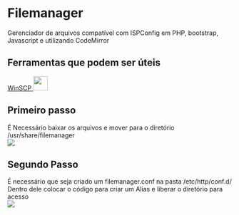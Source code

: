 # Filemanager
Gerenciador de arquivos compatível com ISPConfig em PHP, bootstrap, Javascript e utilizando CodeMirror

<h2>Ferramentas que podem ser úteis</h2>
<a href="https://winscp.net/eng/downloads.php">WinSCP <img src="https://www.ultratechinformatica.com.br/assets/images/github/winscp.jpg" height="32px" width="32px" /></a>

<h2>Primeiro passo</h2>
É Necessário baixar os arquivos e mover para o diretório /usr/share/filemanager <br>
<img src="https://www.ultratechinformatica.com.br/assets/images/github/caminho_filemanager.png" />

<h2>Segundo Passo</h2>
É necessário que seja criado um filemanager.conf na pasta /etc/http/conf.d/ Dentro dele colocar o código para criar um Alias e liberar o diretório para acesso <br>
<img src="https://www.ultratechinformatica.com.br/assets/images/github/img2.png" />
